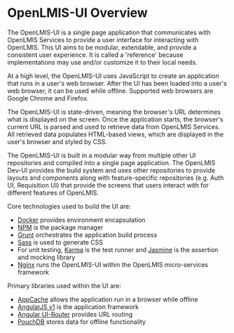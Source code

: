 # OpenLMIS-UI Overview

The OpenLMIS-UI is a single page application that communicates with OpenLMIS Services to provide a user interface for interacting with OpenLMIS. This UI aims to be modular, extendable, and provide a consistent user experience. It is called a 'reference' because implementations may use and/or customize it to their local needs.

At a high level, the OpenLMIS-UI uses JavaScript to create an application that runs in a user's web browser. After the UI has been loaded into a user's web browser, it can be used while offline. Supported web browsers are Google Chrome and Firefox.

The OpenLMIS-UI is state-driven, meaning the browser's URL determines what is displayed on the screen. Once the application starts, the browser's current URL is parsed and used to retrieve data from OpenLMIS Services. All retrieved data populates HTML-based views, which are displayed in the user's browser and styled by CSS.

The OpenLMIS-UI is built in a modular way from multiple other UI repositories and compiled into a single page application. The OpenLMIS Dev-UI provides the build system and uses other repositories to provide layouts and components along with feature-specific repositories (e.g. Auth UI, Requisition UI) that provide the screens that users interact with for different features of OpenLMIS.

Core technologies used to build the UI are:

- [Docker](https://www.docker.com/) provides environment encapsulation
- [NPM](https://www.npmjs.com/) is the package manager
- [Grunt](https://gruntjs.com/) orchestrates the application build process
- [Sass](http://sass-lang.com/) is used to generate CSS
- For unit testing, [Karma](https://karma-runner.github.io/2.0/index.html) is the test runner and [Jasmine](https://jasmine.github.io/) is the assertion and mocking library
- [Nginx](https://www.nginx.com/) runs the OpenLMIS-UI within the OpenLMIS micro-services framework

Primary libraries used within the UI are:

- [AppCache](https://developer.mozilla.org/en-US/docs/Web/HTML/Using_the_application_cache>) allows the application run in a browser while offline
- [AngularJS v1](https://angularjs.org/) is the application framework
- [Angular UI-Router](https://github.com/angular-ui/ui-router/) provides URL routing
- [PouchDB](https://pouchdb.com/) stores data for offline functionality